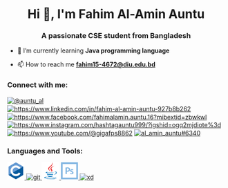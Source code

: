 <h1 align="center">Hi 👋, I'm Fahim Al-Amin Auntu</h1>
<h3 align="center">A passionate CSE student from Bangladesh</h3>

- 🌱 I’m currently learning **Java programming language**

- 📫 How to reach me **fahim15-4672@diu.edu.bd**

<h3 align="left">Connect with me:</h3>
<p align="left">
<a href="https://twitter.com/@auntu_al" target="blank"><img align="center" src="https://raw.githubusercontent.com/rahuldkjain/github-profile-readme-generator/master/src/images/icons/Social/twitter.svg" alt="@auntu_al" height="30" width="40" /></a>
<a href="https://linkedin.com/in/https://www.linkedin.com/in/fahim-al-amin-auntu-927b8b262" target="blank"><img align="center" src="https://raw.githubusercontent.com/rahuldkjain/github-profile-readme-generator/master/src/images/icons/Social/linked-in-alt.svg" alt="https://www.linkedin.com/in/fahim-al-amin-auntu-927b8b262" height="30" width="40" /></a>
<a href="https://fb.com/https://www.facebook.com/fahimalamin.auntu.16?mibextid=zbwkwl" target="blank"><img align="center" src="https://raw.githubusercontent.com/rahuldkjain/github-profile-readme-generator/master/src/images/icons/Social/facebook.svg" alt="https://www.facebook.com/fahimalamin.auntu.16?mibextid=zbwkwl" height="30" width="40" /></a>
<a href="https://instagram.com/https://www.instagram.com/hashtagauntu999/?igshid=ogq2mjdiote%3d" target="blank"><img align="center" src="https://raw.githubusercontent.com/rahuldkjain/github-profile-readme-generator/master/src/images/icons/Social/instagram.svg" alt="https://www.instagram.com/hashtagauntu999/?igshid=ogq2mjdiote%3d" height="30" width="40" /></a>
<a href="https://www.youtube.com/c/https://www.youtube.com/@gigafps8862" target="blank"><img align="center" src="https://raw.githubusercontent.com/rahuldkjain/github-profile-readme-generator/master/src/images/icons/Social/youtube.svg" alt="https://www.youtube.com/@gigafps8862" height="30" width="40" /></a>
<a href="https://discord.gg/al_amin_auntu#6340" target="blank"><img align="center" src="https://raw.githubusercontent.com/rahuldkjain/github-profile-readme-generator/master/src/images/icons/Social/discord.svg" alt="al_amin_auntu#6340" height="30" width="40" /></a>
</p>

<h3 align="left">Languages and Tools:</h3>
<p align="left"> <a href="https://www.cprogramming.com/" target="_blank" rel="noreferrer"> <img src="https://raw.githubusercontent.com/devicons/devicon/master/icons/c/c-original.svg" alt="c" width="40" height="40"/> </a> <a href="https://git-scm.com/" target="_blank" rel="noreferrer"> <img src="https://www.vectorlogo.zone/logos/git-scm/git-scm-icon.svg" alt="git" width="40" height="40"/> </a> <a href="https://www.java.com" target="_blank" rel="noreferrer"> <img src="https://raw.githubusercontent.com/devicons/devicon/master/icons/java/java-original.svg" alt="java" width="40" height="40"/> </a> <a href="https://www.photoshop.com/en" target="_blank" rel="noreferrer"> <img src="https://raw.githubusercontent.com/devicons/devicon/master/icons/photoshop/photoshop-line.svg" alt="photoshop" width="40" height="40"/> </a> <a href="https://www.adobe.com/products/xd.html" target="_blank" rel="noreferrer"> <img src="https://cdn.worldvectorlogo.com/logos/adobe-xd.svg" alt="xd" width="40" height="40"/> </a> </p>
